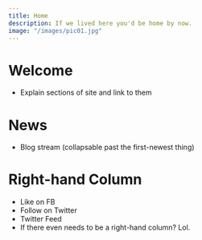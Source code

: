 ```yaml
---
title: Home
description: If we lived here you'd be home by now. 
image: "/images/pic01.jpg"
---
```


<!-- http://uncelestial.67314.x6.nabble.com/News-ft2.xml;cid=1412057808465-339 -->

<script language="javascript">
  function parseRSS(url, callback) {
  $.ajax({
    url: document.location.protocol + '//ajax.googleapis.com/ajax/services/feed/load?v=1.0&num=10&callback=?&q=' + encodeURIComponent(url),
    dataType: 'json',
    success: function(data) {
      var feedLimit = 5;
      if (data.responseData.feed.entries.length<5) feedLimit = data.responseData.feed.entries.length;
      for(i=0;i<feedLimit;i++) {
        $("#newsitems").append('<h2><a href="'+ data.responseData.feed.entries[i].link +'">' + data.responseData.feed.entries[i].title + '</a></h2><p>' + data.responseData.feed.entries[i].content + '</p>');
      }
    }
  });
}
$(document).ready(function(){
  parseRSS("http://uncelestial.67314.x6.nabble.com/News-ft2.xml;cid=1412057808465-339")
});
</script>
<div id="newsitems">
</div>

# Welcome

- Explain sections of site and link to them

# News

- Blog stream (collapsable past the first-newest thing)

# Right-hand Column

- Like on FB
- Follow on Twitter
- Twitter Feed
- If there even needs to be a right-hand column? Lol.
